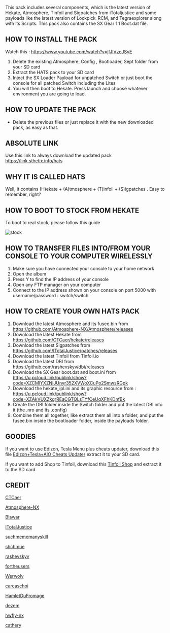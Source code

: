 This pack includes several components, which is the latest version of Hekate, Atmosphere, Tinfoil and Sigpatches from iTotaljustice and some payloads like the latest version of Lockpick_RCM, and Tegraexplorer along with its Scripts. This pack also contains the SX Gear 1.1 Boot.dat file. 

## HOW TO INSTALL THE PACK

Watch this : https://www.youtube.com/watch?v=jfJIVzeJSyE

1. Delete the existing Atmosphere, Config , Bootloader, Sept folder from your SD card
2. Extract the HATS pack to your SD card
3. Inject the SX Loader Payload for unpatched Switch or just boot the console for all patched Switch including the Lites
4. You will then boot to Hekate. Press launch and choose whatever environment you are going to load.



## HOW TO UPDATE THE PACK

- Delete the previous files or just replace it with the new downloaded pack, as easy as that.



## ABSOLUTE LINK

Use this link to always download the updated pack
https://link.sthetix.info/hats


## WHY IT IS CALLED HATS

Well, it contains (H)ekate + (A)tmosphere + (T)infoil + (S)igpatches . Easy to remember, right?


## HOW TO BOOT TO STOCK FROM HEKATE

To boot to real stock, please follow this guide

![stock](https://github.com/sthetix/HATS/blob/main/stock.png)

## HOW TO TRANSFER FILES INTO/FROM YOUR CONSOLE TO YOUR COMPUTER WIRELESSLY

1. Make sure you have connected your console to your home network
2. Open the album
3. Press Y  to find the IP address of your console
4. Open any FTP manager on your computer
5. Connect to the IP address shown on your console on port 5000 with username/password : switch/switch


## HOW TO CREATE YOUR OWN HATS PACK

1. Download the latest Atmosphere and its fusee.bin from https://github.com/Atmosphere-NX/Atmosphere/releases
2. Download the latest Hekate from https://github.com/CTCaer/hekate/releases
3. Download the latest Sigpatches from https://github.com/ITotalJustice/patches/releases
4. Download the latest Tinfoil from Tinfoil.io
5. Download the latest DBI from https://github.com/rashevskyv/dbi/releases
6. Download the SX Gear boot.dat and boot.ini from https://u.pcloud.link/publink/show?code=XZCMlYXZNIJUnyr352XVWoXCuPo2SmwsRGpk
7. Download the hekate_ipl.ini and its graphic resource from : https://u.pcloud.link/publink/show?code=XZAkVUXZkgrREaCGTQLsTYfCeUqXFhKDnfBk
8. Create the DBI folder inside the Switch folder and put the latest DBI into it (the .nro and its .config)
9. Combine them all together, like extract them all into a folder, and put the fusee.bin inside the bootloader folder, inside the payloads folder.

## GOODIES

If you want to use Edizon, Tesla Menu plus cheats updater, download this file [Edizon+Tesla+AIO Cheats Updater](https://github.com/sthetix/HATS/blob/main/Tesla%2BEdizon%2Bcheats%20updater.zip)  extract it to your SD card.

If you want to add Shop to Tinfoil, download this [Tinfoil Shop](https://github.com/sthetix/HATS/blob/main/tinfoil%2Bshop.zip) and extract it to the SD card.




## CREDIT

[CTCaer](https://github.com/CTCaer)

[Atmosphere-NX](https://github.com/Atmosphere-NX)

[Blawar](https://github.com/blawar)

[ITotalJustice](https://github.com/ITotalJustice)

[suchmememanyskill](https://github.com/suchmememanyskill)

[shchmue](https://github.com/shchmue)

[rashevskyv](https://github.com/rashevskyv)

[fortheusers](https://github.com/fortheusers)

[Werwolv](https://github.com/WerWolv)

[carcaschoi](https://github.com/carcaschoi)

[HamletDuFromage](https://github.com/HamletDuFromage)

[dezem](https://github.com/dezem)

[hwfly-nx](https://github.com/hwfly-nx)

[cathery](https://github.com/cathery)


